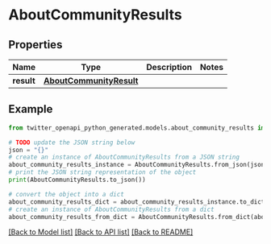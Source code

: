 # AboutCommunityResults


## Properties

Name | Type | Description | Notes
------------ | ------------- | ------------- | -------------
**result** | [**AboutCommunityResult**](AboutCommunityResult.md) |  | 

## Example

```python
from twitter_openapi_python_generated.models.about_community_results import AboutCommunityResults

# TODO update the JSON string below
json = "{}"
# create an instance of AboutCommunityResults from a JSON string
about_community_results_instance = AboutCommunityResults.from_json(json)
# print the JSON string representation of the object
print(AboutCommunityResults.to_json())

# convert the object into a dict
about_community_results_dict = about_community_results_instance.to_dict()
# create an instance of AboutCommunityResults from a dict
about_community_results_from_dict = AboutCommunityResults.from_dict(about_community_results_dict)
```
[[Back to Model list]](../README.md#documentation-for-models) [[Back to API list]](../README.md#documentation-for-api-endpoints) [[Back to README]](../README.md)


